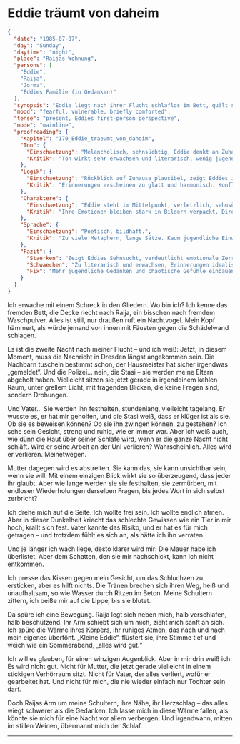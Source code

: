 # Eddie träumt von daheim

```json
{
  "date": "1985-07-07",
  "day": "Sunday",
  "daytime": "night",
  "place": "Raijas Wohnung",
  "persons": [
    "Eddie",
    "Raija",
    "Jorma",
    "Eddies Familie (in Gedanken)"
  ],
  "synopsis": "Eddie liegt nach ihrer Flucht schlaflos im Bett, quält sich mit Schuldgefühlen um ihre Familie; Raija tröstet sie in der Nacht, doch am Morgen fühlt sie sich von Jorma unbehaglich beobachtet.",
  "mood": "fearful, vulnerable, briefly comforted",
  "tense": "present, Eddies first-person perspective",
  "mode": "mainline",
  "proofreading": {
    "Kapitel": "170_Eddie_traeumt_von_daheim",
    "Ton": {
      "Einschaetzung": "Melancholisch, sehnsüchtig, Eddie denkt an Zuhause.",
      "Kritik": "Ton wirkt sehr erwachsen und literarisch, wenig jugendliche Direktheit. Gefahr, dass es zu pathetisch klingt."
    },
    "Logik": {
      "Einschaetzung": "Rückblick auf Zuhause plausibel, zeigt Eddies innere Zerrissenheit.",
      "Kritik": "Erinnerungen erscheinen zu glatt und harmonisch. Konflikte oder Brüche in den Gefühlen fehlen."
    },
    "Charaktere": {
      "Einschaetzung": "Eddie steht im Mittelpunkt, verletzlich, sehnsüchtig.",
      "Kritik": "Ihre Emotionen bleiben stark in Bildern verpackt. Direkte körperliche Reaktionen (Tränen, Lachen, Wut) fehlen. Familie wird idealisiert."
    },
    "Sprache": {
      "Einschaetzung": "Poetisch, bildhaft.",
      "Kritik": "Zu viele Metaphern, lange Sätze. Kaum jugendliche Einwürfe oder chaotische Gedanken, die Authentizität schaffen würden."
    },
    "Fazit": {
      "Staerken": "Zeigt Eddies Sehnsucht, verdeutlicht emotionale Zerrissenheit, schafft Tiefgang.",
      "Schwaechen": "Zu literarisch und erwachsen, Erinnerungen idealisiert, Emotionen nicht körperlich genug.",
      "Fix": "Mehr jugendliche Gedanken und chaotische Gefühle einbauen, Erinnerungen realistischer und widersprüchlicher machen, Sprache straffen."
    }
  }
}
```

Ich erwache mit einem Schreck in den Gliedern. Wo bin ich? Ich kenne das fremden
Bett, die Decke riecht nach Raija, ein bisschen nach fremdem Waschpulver. Alles
ist still, nur draußen ruft ein Nachtvogel. Mein Kopf hämmert, als würde jemand
von innen mit Fäusten gegen die Schädelwand schlagen.

Es ist die zweite Nacht nach meiner Flucht – und ich weiß: Jetzt, in diesem
Moment, muss die Nachricht in Dresden längst angekommen sein. Die Nachbarn
tuscheln bestimmt schon, der Hausmeister hat sicher irgendwas „gemeldet“. Und
die Polizei… nein, die Stasi – sie werden meine Eltern abgeholt haben.
Vielleicht sitzen sie jetzt gerade in irgendeinem kahlen Raum, unter grellem
Licht, mit fragenden Blicken, die keine Fragen sind, sondern Drohungen.

Und Vater… Sie werden ihn festhalten, stundenlang, vielleicht tagelang. Er
wusste es, er hat mir geholfen, und die Stasi weiß, dass er klüger ist als sie.
Ob sie es beweisen können? Ob sie ihn zwingen können, zu gestehen? Ich sehe sein
Gesicht, streng und ruhig, wie er immer war. Aber ich weiß auch, wie dünn die
Haut über seiner Schläfe wird, wenn er die ganze Nacht nicht schläft. Wird er
seine Arbeit an der Uni verlieren? Wahrscheinlich. Alles wird er verlieren.
Meinetwegen.

Mutter dagegen wird es abstreiten. Sie kann das, sie kann unsichtbar sein, wenn
sie will. Mit einem einzigen Blick wirkt sie so überzeugend, dass jeder ihr
glaubt. Aber wie lange werden sie sie festhalten, sie zermürben, mit endlosen
Wiederholungen derselben Fragen, bis jedes Wort in sich selbst zerbricht?

Ich drehe mich auf die Seite. Ich wollte frei sein. Ich wollte endlich atmen.
Aber in dieser Dunkelheit kriecht das schlechte Gewissen wie ein Tier in mir
hoch, krallt sich fest. Vater kannte das Risiko, und er hat es für mich getragen
– und trotzdem fühlt es sich an, als hätte ich ihn verraten.

Und je länger ich wach liege, desto klarer wird mir: Die Mauer habe ich
überlistet. Aber dem Schatten, den sie mir nachschickt, kann ich nicht
entkommen.

Ich presse das Kissen gegen mein Gesicht, um das Schluchzen zu ersticken, aber
es hilft nichts. Die Tränen brechen sich ihren Weg, heiß und unaufhaltsam, so
wie Wasser durch Ritzen im Beton. Meine Schultern zittern, ich beiße mir auf die
Lippe, bis sie blutet.

Da spüre ich eine Bewegung. Raija legt sich neben mich, halb verschlafen, halb
beschützend. Ihr Arm schiebt sich um mich, zieht mich sanft an sich. Ich spüre
die Wärme ihres Körpers, ihr ruhiges Atmen, das nach und nach mein eigenes
übertönt. „Kleine Eddie“, flüstert sie, ihre Stimme tief und weich wie ein
Sommerabend, „alles wird gut.“

Ich will es glauben, für einen winzigen Augenblick. Aber in mir drin weiß ich:
Es wird nicht gut. Nicht für Mutter, die jetzt gerade vielleicht in einem
stickigen Verhörraum sitzt. Nicht für Vater, der alles verliert, wofür er
gearbeitet hat. Und nicht für mich, die nie wieder einfach nur Tochter sein
darf.

Doch Raijas Arm um meine Schultern, ihre Nähe, ihr Herzschlag – das alles wiegt
schwerer als die Gedanken. Ich lasse mich in diese Wärme fallen, als könnte sie
mich für eine Nacht vor allem verbergen. Und irgendwann, mitten im stillen
Weinen, übermannt mich der Schlaf.

---
